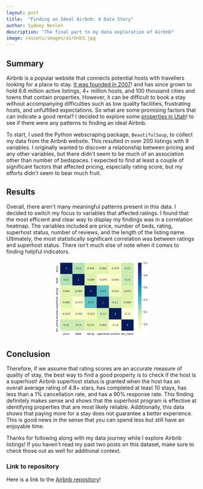 ```yaml
---
layout: post
title:  "Finding an Ideal Airbnb: A Data Story"
author: Sydney Neslen
description: "The final part to my data exploration of Airbnb"
image: /assets/images/airbnb3.jpg
---
```


## Summary

Airbnb is a popular website that connects potential hosts with travellers looking for a place to stay. [It was founded in 2007](https://news.airbnb.com/about-us/)! and has since grown to hold 6.6 million active listings, 4+ million hosts, and 100 thousand cities and towns that contain properties. However, it can be difficult to book a stay without accompanying difficulties such as low quality facilities, frustrating hosts, and unfulfilled expectations. So what are some promising factors that can indicate a good rental? I decided to explore some [properties in Utah](https://www.airbnb.com/utah-united-states/stays)! to see if there were any patterns to finding an ideal Airbnb. 

To start, I used the Python webscraping package, `BeautifulSoup`, to collect my data from the Airbnb website. This resulted in over 200 listings with 9 variables. I originally wanted to discover a relationship between pricing and any other variables, but there didn't seem to be much of an association other than number of bedspaces. I expected to find at least a couple of significant factors that affected pricing, especially rating score, but my efforts didn't seem to bear much fruit. 


## Results

Overall, there aren't many meaningful patterns present in this data. I decided to switch my focus to variables that affected ratings. I found that the most efficient and clear way to display my findings was in a correlation heatmap. The variables included are price, number of beds, rating, superhost status, number of reviews, and the length of the listing name. Ultimately, the most statistically significant correlation was between ratings and superhost status. There isn't much else of note when it comes to finding helpful indicators. 


<div style="text-align: center;">
<img src="https://raw.githubusercontent.com/sneslen/my386blog/main/assets/images/corr_heatmap.png" alt="" style="width:50%;"/> 
</div>


## Conclusion

Therefore, if we assume that rating scores are an accurate measure of quality of stay, the best way to find a good property is to check if the host is a superhost! Airbnb superhost status is granted when the host has an overall average rating of 4.8+ stars, has completed at least 10 stays, has less than a 1% cancellation rate, and has a 90% response rate. This finding definitely makes sense and shows that the superhost program is effective at identifying properties that are most likely reliable. Additionally, this data shows that paying more for a stay does not guarantee a better experience. This is good news in the sense that you can spend less but still have an enjoyable time. 

Thanks for following along with my data journey while I explore Airbnb listings! If you haven't read my past two posts on this dataset, make sure to check those out as well for additional context. 


### Link to repository
Here is a link to the [Airbnb repository](https://github.com/sneslen/airbnb.git)!